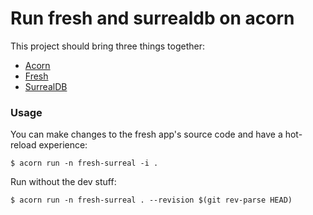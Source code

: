 # Run fresh and surrealdb on acorn

This project should bring three things together:
- [Acorn](https://www.acorn.io/)
- [Fresh](https://fresh.deno.dev/)
- [SurrealDB](https://surrealdb.com/)

### Usage

You can make changes to the fresh app's source code and have a hot-reload experience:
```
$ acorn run -n fresh-surreal -i .
```

Run without the dev stuff:
```
$ acorn run -n fresh-surreal . --revision $(git rev-parse HEAD)
```